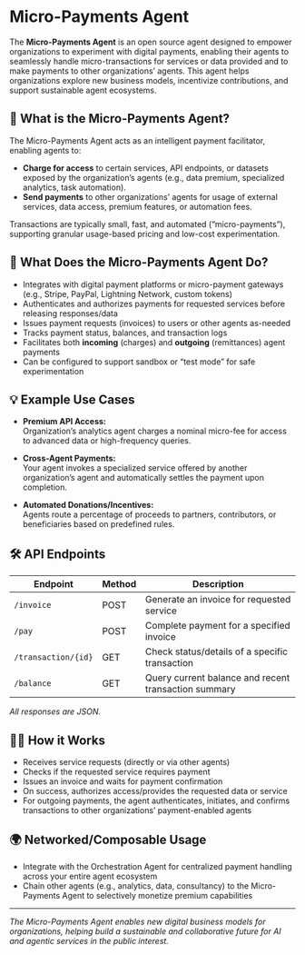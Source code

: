 # Micro-Payments Agent

The **Micro-Payments Agent** is an open source agent designed to empower organizations to experiment with digital payments, enabling their agents to seamlessly handle micro-transactions for services or data provided and to make payments to other organizations’ agents. This agent helps organizations explore new business models, incentivize contributions, and support sustainable agent ecosystems.

## 💸 What is the Micro-Payments Agent?

The Micro-Payments Agent acts as an intelligent payment facilitator, enabling agents to:

- **Charge for access** to certain services, API endpoints, or datasets exposed by the organization’s agents (e.g., data premium, specialized analytics, task automation).
- **Send payments** to other organizations’ agents for usage of external services, data access, premium features, or automation fees.

Transactions are typically small, fast, and automated (“micro-payments”), supporting granular usage-based pricing and low-cost experimentation.

## 🤖 What Does the Micro-Payments Agent Do?

- Integrates with digital payment platforms or micro-payment gateways (e.g., Stripe, PayPal, Lightning Network, custom tokens)
- Authenticates and authorizes payments for requested services before releasing responses/data
- Issues payment requests (invoices) to users or other agents as-needed
- Tracks payment status, balances, and transaction logs
- Facilitates both **incoming** (charges) and **outgoing** (remittances) agent payments
- Can be configured to support sandbox or “test mode” for safe experimentation

## 💡 Example Use Cases

- **Premium API Access:**  
  Organization’s analytics agent charges a nominal micro-fee for access to advanced data or high-frequency queries.

- **Cross-Agent Payments:**  
  Your agent invokes a specialized service offered by another organization’s agent and automatically settles the payment upon completion.

- **Automated Donations/Incentives:**  
  Agents route a percentage of proceeds to partners, contributors, or beneficiaries based on predefined rules.

## 🛠️ API Endpoints

| Endpoint              | Method | Description                                               |
|-----------------------|--------|-----------------------------------------------------------|
| `/invoice`            | POST   | Generate an invoice for requested service                 |
| `/pay`                | POST   | Complete payment for a specified invoice                  |
| `/transaction/{id}`   | GET    | Check status/details of a specific transaction            |
| `/balance`            | GET    | Query current balance and recent transaction summary      |

_All responses are JSON._

## 👩‍💻 How it Works

- Receives service requests (directly or via other agents)
- Checks if the requested service requires payment
- Issues an invoice and waits for payment confirmation
- On success, authorizes access/provides the requested data or service
- For outgoing payments, the agent authenticates, initiates, and confirms transactions to other organizations’ payment-enabled agents

## 🌍 Networked/Composable Usage

- Integrate with the Orchestration Agent for centralized payment handling across your entire agent ecosystem
- Chain other agents (e.g., analytics, data, consultancy) to the Micro-Payments Agent to selectively monetize premium capabilities

---

*The Micro-Payments Agent enables new digital business models for organizations, helping build a sustainable and collaborative future for AI and agentic services in the public interest.*
